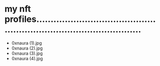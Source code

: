 # my nft profiles..........................................................................................
- 0xnaura (1).jpg
- 0xnaura (2).jpg
- 0xnaura (3).jpg
- 0xnaura (4).jpg
